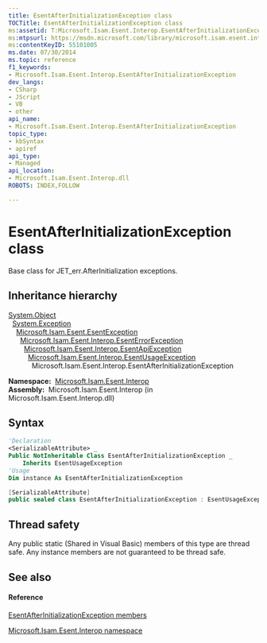 ```yaml
---
title: EsentAfterInitializationException class
TOCTitle: EsentAfterInitializationException class
ms:assetid: T:Microsoft.Isam.Esent.Interop.EsentAfterInitializationException
ms:mtpsurl: https://msdn.microsoft.com/library/microsoft.isam.esent.interop.esentafterinitializationexception(v=EXCHG.10)
ms:contentKeyID: 55101005
ms.date: 07/30/2014
ms.topic: reference
f1_keywords:
- Microsoft.Isam.Esent.Interop.EsentAfterInitializationException
dev_langs:
- CSharp
- JScript
- VB
- other
api_name: 
- Microsoft.Isam.Esent.Interop.EsentAfterInitializationException
topic_type: 
- kbSyntax
- apiref
api_type: 
- Managed
api_location: 
- Microsoft.Isam.Esent.Interop.dll
ROBOTS: INDEX,FOLLOW

---
```


# EsentAfterInitializationException class

Base class for JET_err.AfterInitialization exceptions.

## Inheritance hierarchy

[System.Object](/dotnet/api/system.object)  
  [System.Exception](/dotnet/api/system.exception)  
    [Microsoft.Isam.Esent.EsentException](dn292088\(v=exchg.10\).md)  
      [Microsoft.Isam.Esent.Interop.EsentErrorException](dn274314\(v=exchg.10\).md)  
        [Microsoft.Isam.Esent.Interop.EsentApiException](dn334231\(v=exchg.10\).md)  
          [Microsoft.Isam.Esent.Interop.EsentUsageException](dn350849\(v=exchg.10\).md)  
            Microsoft.Isam.Esent.Interop.EsentAfterInitializationException  

**Namespace:**  [Microsoft.Isam.Esent.Interop](hh596136\(v=exchg.10\).md)  
**Assembly:**  Microsoft.Isam.Esent.Interop (in Microsoft.Isam.Esent.Interop.dll)

## Syntax

``` vb
'Declaration
<SerializableAttribute> _
Public NotInheritable Class EsentAfterInitializationException _
    Inherits EsentUsageException
'Usage
Dim instance As EsentAfterInitializationException
```

``` csharp
[SerializableAttribute]
public sealed class EsentAfterInitializationException : EsentUsageException
```

## Thread safety

Any public static (Shared in Visual Basic) members of this type are thread safe. Any instance members are not guaranteed to be thread safe.

## See also

#### Reference

[EsentAfterInitializationException members](dn273985\(v=exchg.10\).md)

[Microsoft.Isam.Esent.Interop namespace](hh596136\(v=exchg.10\).md)